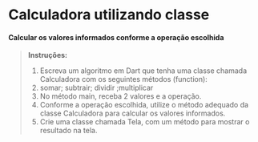 # Calculadora utilizando classe
#### Calcular os valores informados conforme a operação escolhida
> **Instruções:**
> 1. Escreva um algoritmo em Dart que tenha uma classe chamada Calculadora com os seguintes métodos (function):
> 2. somar; subtrair; dividir ;multiplicar
> 3. No método main, receba 2 valores e a operação.
> 4. Conforme a operação escolhida, utilize o método adequado da classe Calculadora para calcular os valores informados.
> 5. Crie uma classe chamada Tela, com um método para mostrar o resultado na tela.
